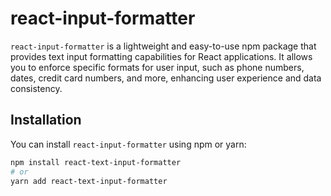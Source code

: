 # react-input-formatter

`react-input-formatter` is a lightweight and easy-to-use npm package that provides text input formatting capabilities for React applications. It allows you to enforce specific formats for user input, such as phone numbers, dates, credit card numbers, and more, enhancing user experience and data consistency.

## Installation

You can install `react-input-formatter` using npm or yarn:

```bash
npm install react-text-input-formatter
# or
yarn add react-text-input-formatter
